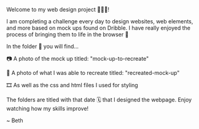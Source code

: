 Welcome to my web design project 👩🏼‍💻! 

I am completing a challenge every day to design websites, web elements, and more based on mock ups found on Dribble. I have really enjoyed the process of bringing them to life in the browser 🥳

In the folder 📂 you will find...

📷 A photo of the mock up titled: "mock-up-to-recreate" 

📸 A photo of what I was able to recreate titled: "recreated-mock-up"

🎞️ As well as the css and html files I used for styling

The folders are titled with that date 🗓️ that I designed the webpage. Enjoy watching how my skills improve!

~ Beth

